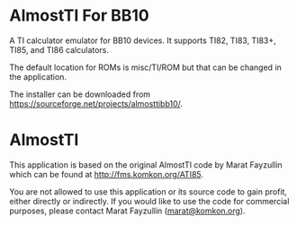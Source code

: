 AlmostTI For BB10
=================

A TI calculator emulator for BB10 devices. It supports TI82, TI83, TI83+, TI85, and TI86 calculators.

The default location for ROMs is misc/TI/ROM but that can be changed in the application.

The installer can be downloaded from https://sourceforge.net/projects/almosttibb10/.

AlmostTI
========

This application is based on the original AlmostTI code by Marat Fayzullin which can be found at http://fms.komkon.org/ATI85.

You are not allowed to use this application or its source code to gain profit, either directly or indirectly. If you would like to use the code for commercial purposes, please contact Marat Fayzullin (marat@komkon.org).
